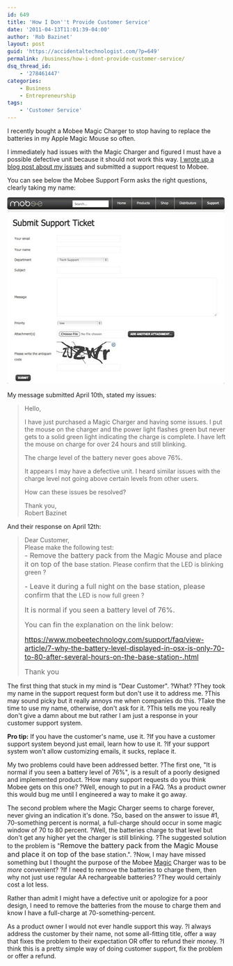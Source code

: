 ```yaml
---
id: 649
title: 'How I Don''t Provide Customer Service'
date: '2011-04-13T11:01:39-04:00'
author: 'Rob Bazinet'
layout: post
guid: 'https://accidentaltechnologist.com/?p=649'
permalink: /business/how-i-dont-provide-customer-service/
dsq_thread_id:
    - '278461447'
categories:
    - Business
    - Entrepreneurship
tags:
    - 'Customer Service'
---
```

I recently bought a Mobee Magic Charger to stop having to replace the batteries in my Apple Magic Mouse so often.

I immediately had issues with the Magic Charger and figured I must have a possible defective unit because it should not work this way. [I wrote up a blog post about my issues](https://accidentaltechnologist.com/apple/the-confusing-mobee-magic-charger/) and submitted a support request to Mobee.

You can see below the Mobee Support Form asks the right questions, clearly taking my name:

![Mobee support](/assets/img/2011/04/mobee-support.jpg "mobee-support.jpg")

My message submitted April 10th, stated my issues:

> Hello,  
>   
> I have just purchased a Magic Charger and having some issues. I put the mouse on the charger and the power light flashes green but never gets to a solid green light indicating the charge is complete. I have left the mouse on charge for over 24 hours and still blinking.  
>   
> The charge level of the battery never goes above 76%.  
>   
> It appears I may have a defective unit. I heard similar issues with the charge level not going above certain levels from other users.  
>   
> How can these issues be resolved?  
>   
> Thank you,  
> Robert Bazinet

And their response on April 12th:

> <div>Dear Customer,</div><div>Please make the following test:</div><div><span style="font-size: medium;">- Remove the battery pack from the Magic Mouse and place it on top of the </span>base station. Please confirm that the LED is blinking green ?
> 
> <span style="font-size: medium;">- Leave it during a full night on the base station, please confirm that the </span>LED is now full green ?
> 
> <span style="font-size: medium;">It is normal if you seen a battery level of 76%.</span>
> 
> <span style="font-size: medium;">You can fin the explanation on the link below:</span>
> 
> <span style="font-size: medium;"><https://www.mobeetechnology.com/support/faq/view-article/7-why-the-battery-level-displayed-in-osx-is-only-70-to-80-after-several-hours-on-the-base-station-.html></span>
> 
> <span style="font-size: medium;">Thank you</span>
> 
> </div>

The first thing that stuck in my mind is "Dear Customer". ?What? ?They took my name in the support request form but don't use it to address me. ?This may sound picky but it really annoys me when companies do this. ?Take the time to use my name, otherwise, don't ask for it. ?This tells me you really don't give a damn about me but rather I am just a response in your customer support system.

**Pro tip:** If you have the customer's name, use it. ?If you have a customer support system beyond just email, learn how to use it. ?If your support system won't allow customizing emails, it sucks, replace it.

My two problems could have been addressed better. ?The first one, "It is normal if you seen a battery level of 76%", is a result of a poorly designed and implemented product. ?How many support requests do you think Mobee gets on this one? ?Well, enough to put in a FAQ. ?As a product owner this would bug me until I engineered a way to make it go away.

The second problem where the Magic Charger seems to charge forever, never giving an indication it's done. ?So, based on the answer to issue #1, 70-something percent is normal, a full-charge should occur in some magic window of 70 to 80 percent. ?Well, the batteries charge to that level but don't get any higher yet the charger is still blinking. ?The suggested solution to the problem is "<span style="font-size: medium;">Remove the battery pack from the Magic Mouse and place it on top of the </span>base station.". ?Now, I may have missed something but I thought the purpose of the Mobee <span style="text-decoration: underline;">Magic</span> Charger was to be *more* convenient? ?If I need to remove the batteries to charge them, then why not just use regular AA rechargeable batteries? ?They would certainly cost a lot less.

Rather than admit I might have a defective unit or apologize for a poor design, I need to remove the batteries from the mouse to charge them and know I have a full-charge at 70-something-percent.

As a product owner I would not ever handle support this way. ?I always address the customer by their name, not some all-fitting title, offer a way that fixes the problem to their expectation OR offer to refund their money. ?I think this is a pretty simple way of doing customer support, fix the problem or offer a refund.
